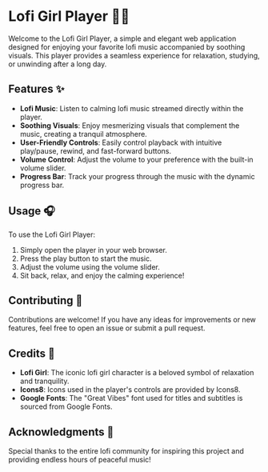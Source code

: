 # Lofi Girl Player 🎵🌸

Welcome to the Lofi Girl Player, a simple and elegant web application designed for enjoying your favorite lofi music accompanied by soothing visuals. This player provides a seamless experience for relaxation, studying, or unwinding after a long day.

## Features ✨

- **Lofi Music**: Listen to calming lofi music streamed directly within the player.
- **Soothing Visuals**: Enjoy mesmerizing visuals that complement the music, creating a tranquil atmosphere.
- **User-Friendly Controls**: Easily control playback with intuitive play/pause, rewind, and fast-forward buttons.
- **Volume Control**: Adjust the volume to your preference with the built-in volume slider.
- **Progress Bar**: Track your progress through the music with the dynamic progress bar.

## Usage 🎧

To use the Lofi Girl Player:

1. Simply open the player in your web browser.
2. Press the play button to start the music.
3. Adjust the volume using the volume slider.
4. Sit back, relax, and enjoy the calming experience!

## Contributing 🚀

Contributions are welcome! If you have any ideas for improvements or new features, feel free to open an issue or submit a pull request.

## Credits 🙏

- **Lofi Girl**: The iconic lofi girl character is a beloved symbol of relaxation and tranquility.
- **Icons8**: Icons used in the player's controls are provided by Icons8.
- **Google Fonts**: The "Great Vibes" font used for titles and subtitles is sourced from Google Fonts.

## Acknowledgments 💖

Special thanks to the entire lofi community for inspiring this project and providing endless hours of peaceful music!
